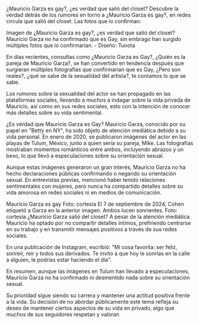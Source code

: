 ¿Mauricio Garza es gay?, ¿es verdad que salió del closet?
Descubre la verdad detrás de los rumores en torno a ¿Mauricio Garza es gay?, en redes circula que salió del closet. Las fotos que lo confirman:

Imagen de ¿Mauricio Garza es gay?, ¿es verdad que salió del closet?
Mauricio Garza no ha confirmado que es Gay, sin embrago han surgido múltiples fotos que lo confirmarían. - Diseño: Tunota

En días recientes, consultas como ¿Mauricio Garza es Gay?, ¿Quién es la pareja de Mauricio Garza?, se han convertido en tendencia después que surgieran múltiples fotografías que confirmarían que es Gay, ¿Pero son reales?, ¿qué se sabe de la sexualidad del artista?, te contamos lo que se sabe.

Los rumores sobre la sexualidad del actor se han propagado en las plataformas sociales, llevando a muchos a indagar sobre la vida privada de Mauricio, así como en sus redes sociales, esto con la intención de conocer más detalles sobre su vida sentimental.

¿Es verdad que Mauricio Garza es Gay?
Mauricio Garza, conocido por su papel en "Betty en NY", ha sido objeto de atención mediática debido a su vida personal. En enero de 2020, se publicaron imágenes del actor en las playas de Tulum, México, junto a quien sería su pareja, Mike. Las fotografías mostraban momentos románticos entre ambos, incluyendo abrazos y un beso, lo que llevó a especulaciones sobre su orientación sexual.

Aunque estas imágenes generaron un gran interés, Mauricio Garza no ha hecho declaraciones públicas confirmando o negando su orientación sexual. En entrevistas previas, mencionó haber tenido relaciones sentimentales con mujeres, pero nunca ha compartido detalles sobre su vida amorosa en redes sociales ni en medios de comunicación.

Mauricio Garza es gay Foto: cortesía
El 7 de septiembre de 2024, Cohen etiquetó a Garza en la anterior imagen. Ambos lucen sonrientes. Foto: cortesía
¿Mauricio Garza salió del closet?
A pesar de la atención mediática Mauricio ha optado por no compartir detalles íntimos, prefiriendo centrarse en su trabajo y en transmitir mensajes positivos a través de sus redes sociales.

En una publicación de Instagram, escribió: "Mi cosa favorita: ser feliz, sonreír, reír y todos sus derivados. Te invito a que hoy le sonrías en la calle a alguien, le podrías estar haciendo el día".


En resumen, aunque las imágenes en Tulum han llevado a especulaciones, Mauricio Garza no ha confirmado ni desmentido nada sobre su orientación sexual.

Su prioridad sigue siendo su carrera y mantener una actitud positiva frente a la vida. Su decisión de no abordar públicamente este tema refleja su deseo de mantener ciertos aspectos de su vida en privado, algo que muchos de sus seguidores respetan y valoran
